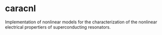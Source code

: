 # caracnl
Implementation of nonlinear models for the characterization of the nonlinear electrical propertiers of superconducting resonators.
